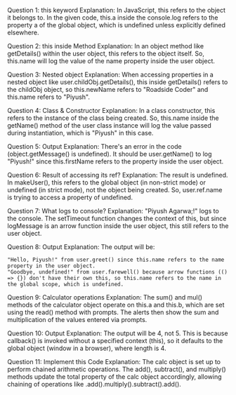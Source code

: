 Question 1: this keyword
Explanation: In JavaScript, this refers to the object it belongs to. In the given code, this.a inside the console.log refers to the property a of the global object, which is undefined unless explicitly defined elsewhere.

Question 2: this inside Method
Explanation: In an object method like getDetails() within the user object, this refers to the object itself. So, this.name will log the value of the name property inside the user object.

Question 3: Nested object
Explanation: When accessing properties in a nested object like user.childObj.getDetails(), this inside getDetails() refers to the childObj object, so this.newName refers to "Roadside Coder" and this.name refers to "Piyush".

Question 4: Class & Constructor
Explanation: In a class constructor, this refers to the instance of the class being created. So, this.name inside the getName() method of the user class instance will log the value passed during instantiation, which is "Piyush" in this case.

Question 5: Output
Explanation: There's an error in the code (object.getMessage() is undefined). It should be user.getName() to log "Piyush!" since this.firstName refers to the property inside the user object.

Question 6: Result of accessing its ref?
Explanation: The result is undefined. In makeUser(), this refers to the global object (in non-strict mode) or undefined (in strict mode), not the object being created. So, user.ref.name is trying to access a property of undefined.

Question 7: What logs to console?
Explanation: "Piyush Agarwa;!" logs to the console. The setTimeout function changes the context of this, but since logMessage is an arrow function inside the user object, this still refers to the user object.

Question 8: Output
Explanation: The output will be:

    "Hello, Piyush!" from user.greet() since this.name refers to the name property in the user object.
    "Goodbye, undefined!" from user.farewell() because arrow functions (() => {}) don't have their own this, so this.name refers to the name in the global scope, which is undefined.

Question 9: Calculator operations
Explanation: The sum() and mul() methods of the calculator object operate on this.a and this.b, which are set using the read() method with prompts. The alerts then show the sum and multiplication of the values entered via prompts.

Question 10: Output
Explanation: The output will be 4, not 5. This is because callback() is invoked without a specified context (this), so it defaults to the global object (window in a browser), where length is 4.

Question 11: Implement this Code
Explanation: The calc object is set up to perform chained arithmetic operations. The add(), subtract(), and multiply() methods update the total property of the calc object accordingly, allowing chaining of operations like .add().multiply().subtract().add().